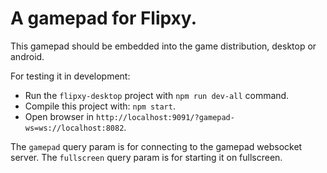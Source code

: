 # A gamepad for Flipxy.

This gamepad should be embedded into the game distribution, desktop or android.

For testing it in development:

- Run the `flipxy-desktop` project with `npm run dev-all` command.
- Compile this project with: `npm start`.
- Open browser in `http://localhost:9091/?gamepad-ws=ws://localhost:8082`.

The `gamepad` query param is for connecting to the gamepad websocket server. The `fullscreen` query param is for starting it on fullscreen.
